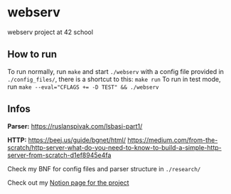 # webserv
webserv project at 42 school

## How to run
To run normally, run `make` and start `./webserv` with a config file provided in
`./config_files/`, there is a shortcut to this: `make run`
To run in test mode, run `make --eval="CFLAGS += -D TEST" && ./webserv`

## Infos

**Parser:** https://ruslanspivak.com/lsbasi-part1/

**HTTP:** https://beej.us/guide/bgnet/html/
https://medium.com/from-the-scratch/http-server-what-do-you-need-to-know-to-build-a-simple-http-server-from-scratch-d1ef8945e4fa 

Check my BNF for config files and parser structure in `./research/`

Check out my [Notion page for the project](https://pohl.notion.site/Parser-060000caaff047509900210372d06f26)
